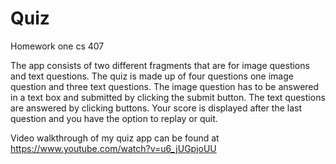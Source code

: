 # Quiz
Homework one cs 407

The app consists of two different fragments that are for image questions and text questions.
The quiz is made up of four questions one image question and three text questions.
The image question has to be answered in a text box and submitted by clicking the submit button.
The text questions are answered by clicking buttons.
Your score is displayed after the last question and you have the option to replay or quit.


Video walkthrough of my quiz app can be found at https://www.youtube.com/watch?v=u6_jUGpjoUU  
